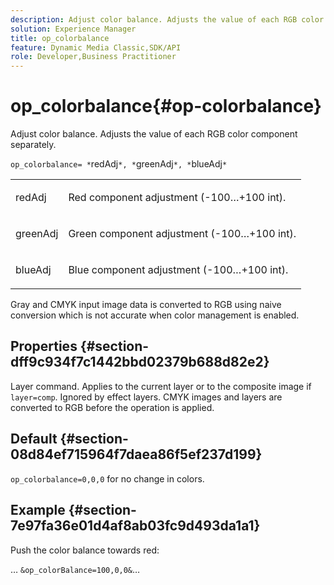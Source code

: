 ```yaml
---
description: Adjust color balance. Adjusts the value of each RGB color component separately.
solution: Experience Manager
title: op_colorbalance
feature: Dynamic Media Classic,SDK/API
role: Developer,Business Practitioner
---
```


# op_colorbalance{#op-colorbalance}

Adjust color balance. Adjusts the value of each RGB color component separately.

 `op_colorbalance= *`redAdj`*, *`greenAdj`*, *`blueAdj`*`

<table id="simpletable_BBDAA6FE9A0E48E3BD8304BDED776713"> 
 <tr class="strow"> 
  <td class="stentry"> <p><span class="varname"> redAdj</span> </p></td> 
  <td class="stentry"> <p>Red component adjustment (-100…+100 int). </p></td> 
 </tr> 
 <tr class="strow"> 
  <td class="stentry"> <p><span class="varname"> greenAdj</span> </p></td> 
  <td class="stentry"> <p>Green component adjustment (-100…+100 int). </p></td> 
 </tr> 
 <tr class="strow"> 
  <td class="stentry"> <p><span class="varname"> blueAdj</span> </p></td> 
  <td class="stentry"> <p>Blue component adjustment (-100…+100 int). </p></td> 
 </tr> 
</table>

Gray and CMYK input image data is converted to RGB using naive conversion which is not accurate when color management is enabled.

## Properties {#section-dff9c934f7c1442bbd02379b688d82e2}

Layer command. Applies to the current layer or to the composite image if `layer=comp`. Ignored by effect layers. CMYK images and layers are converted to RGB before the operation is applied.

## Default {#section-08d84ef715964f7daea86f5ef237d199}

`op_colorbalance=0,0,0` for no change in colors.

## Example {#section-7e97fa36e01d4af8ab03fc9d493da1a1}

Push the color balance towards red:

… `&op_colorBalance=100,0,0&`… 

